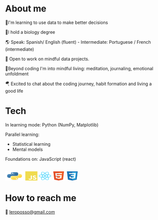 # About me

<div>
<p>🎲I'm learning to use data to make better decisions</p>
<p>🧬I hold a biology degree</p>
<p>🌎 Speak: Spanish/ English (fluent) - Intermediate: Portuguese / French (intermediate) </p>
<p>🎢 Open to work on mindful data projects.</p>
<p>🌷Beyond coding I'm into mindful living: meditation, journaling, emotional unfoldment</p>
<p>🪂 Excited to chat about the coding journey, habit formation and living a good life</p>
</div>

# Tech
<div>
  <p>In learning mode: Python (NumPy, Matplotlib)</p>
<p>Parallel learning: 
  <ul>
<li>Statistical learning</li>
<li>Mental models</li>
  </ul>
<p>Foundations on: JavaScript (react)</p>
  <div style="display: inline_block"><br>
  <img align="center" alt="Leda-Python" height="30" width="60" src="https://raw.githubusercontent.com/devicons/devicon/master/icons/python/python-original.svg">
  <img align="center" alt="Leda-Js" height="30" width="40" src="https://raw.githubusercontent.com/devicons/devicon/master/icons/javascript/javascript-plain.svg">
  <img align="center" alt="Leda-React" height="30" width="40" src="https://raw.githubusercontent.com/devicons/devicon/master/icons/react/react-original.svg">
  <img align="center" alt="Leda-HTML" height="30" width="40" src="https://raw.githubusercontent.com/devicons/devicon/master/icons/html5/html5-original.svg">
  <img align="center" alt="Leda-CSS" height="30" width="40" src="https://raw.githubusercontent.com/devicons/devicon/master/icons/css3/css3-original.svg">
</div>
</div>

# How to reach me
📨 leroposso@gmail.com

